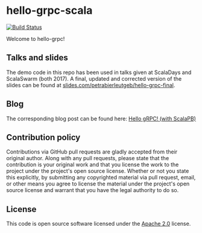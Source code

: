 # hello-grpc-scala #

[![Build Status](https://travis-ci.org/pbvie/hello-grpc.svg?branch=master)](https://travis-ci.org/pbvie/hello-grpc)

Welcome to hello-grpc!

## Talks and slides

The demo code in this repo has been used in talks given at ScalaDays and ScalaSwarm (both 2017). A final, updated and corrected version of the slides can be found at [slides.com/petrabierleutgeb/hello-grpc-final](https://slides.com/petrabierleutgeb/hello-grpc-final).

## Blog

The corresponding blog post can be found here: [Hello gRPC! (with ScalaPB)](https://blog.codecentric.de/en/2017/01/hello-grpc-scalapb/)

## Contribution policy ##

Contributions via GitHub pull requests are gladly accepted from their original
author. Along with any pull requests, please state that the contribution is your
original work and that you license the work to the project under the project's
open source license. Whether or not you state this explicitly, by submitting any
copyrighted material via pull request, email, or other means you agree to
license the material under the project's open source license and warrant that
you have the legal authority to do so.

## License ##

This code is open source software licensed under the
[Apache 2.0](http://www.apache.org/licenses/LICENSE-2.0) license.

